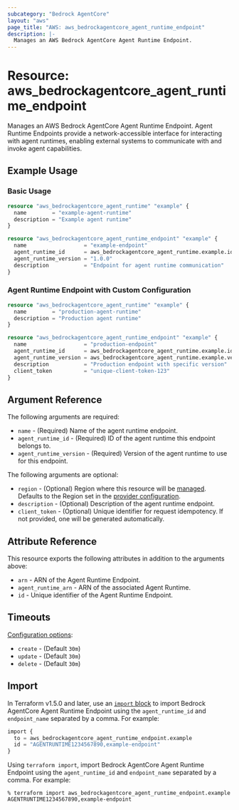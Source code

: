 ```yaml
---
subcategory: "Bedrock AgentCore"
layout: "aws"
page_title: "AWS: aws_bedrockagentcore_agent_runtime_endpoint"
description: |-
  Manages an AWS Bedrock AgentCore Agent Runtime Endpoint.
---
```


# Resource: aws_bedrockagentcore_agent_runtime_endpoint

Manages an AWS Bedrock AgentCore Agent Runtime Endpoint. Agent Runtime Endpoints provide a network-accessible interface for interacting with agent runtimes, enabling external systems to communicate with and invoke agent capabilities.

## Example Usage

### Basic Usage

```terraform
resource "aws_bedrockagentcore_agent_runtime" "example" {
  name        = "example-agent-runtime"
  description = "Example agent runtime"
}

resource "aws_bedrockagentcore_agent_runtime_endpoint" "example" {
  name                  = "example-endpoint"
  agent_runtime_id      = aws_bedrockagentcore_agent_runtime.example.id
  agent_runtime_version = "1.0.0"
  description           = "Endpoint for agent runtime communication"
}
```

### Agent Runtime Endpoint with Custom Configuration

```terraform
resource "aws_bedrockagentcore_agent_runtime" "example" {
  name        = "production-agent-runtime"
  description = "Production agent runtime"
}

resource "aws_bedrockagentcore_agent_runtime_endpoint" "example" {
  name                  = "production-endpoint"
  agent_runtime_id      = aws_bedrockagentcore_agent_runtime.example.id
  agent_runtime_version = aws_bedrockagentcore_agent_runtime.example.version
  description           = "Production endpoint with specific version"
  client_token          = "unique-client-token-123"
}
```

## Argument Reference

The following arguments are required:

* `name` - (Required) Name of the agent runtime endpoint.
* `agent_runtime_id` - (Required) ID of the agent runtime this endpoint belongs to.
* `agent_runtime_version` - (Required) Version of the agent runtime to use for this endpoint.

The following arguments are optional:

* `region` - (Optional) Region where this resource will be [managed](https://docs.aws.amazon.com/general/latest/gr/rande.html#regional-endpoints). Defaults to the Region set in the [provider configuration](https://registry.terraform.io/providers/hashicorp/aws/latest/docs#aws-configuration-reference).
* `description` - (Optional) Description of the agent runtime endpoint.
* `client_token` - (Optional) Unique identifier for request idempotency. If not provided, one will be generated automatically.

## Attribute Reference

This resource exports the following attributes in addition to the arguments above:

* `arn` - ARN of the Agent Runtime Endpoint.
* `agent_runtime_arn` - ARN of the associated Agent Runtime.
* `id` - Unique identifier of the Agent Runtime Endpoint.

## Timeouts

[Configuration options](https://developer.hashicorp.com/terraform/language/resources/syntax#operation-timeouts):

* `create` - (Default `30m`)
* `update` - (Default `30m`)
* `delete` - (Default `30m`)

## Import

In Terraform v1.5.0 and later, use an [`import` block](https://developer.hashicorp.com/terraform/language/import) to import Bedrock AgentCore Agent Runtime Endpoint using the `agent_runtime_id` and `endpoint_name` separated by a comma. For example:

```terraform
import {
  to = aws_bedrockagentcore_agent_runtime_endpoint.example
  id = "AGENTRUNTIME1234567890,example-endpoint"
}
```

Using `terraform import`, import Bedrock AgentCore Agent Runtime Endpoint using the `agent_runtime_id` and `endpoint_name` separated by a comma. For example:

```console
% terraform import aws_bedrockagentcore_agent_runtime_endpoint.example AGENTRUNTIME1234567890,example-endpoint
```
